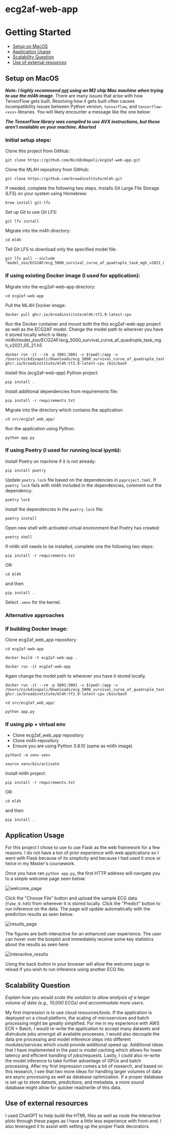 # ecg2af-web-app

# Getting Started
* [Setup on MacOS](#setup-on-macos)
* [Application Usage](#application-usage)
* [Scalability Question](#scalability-question)
* [Use of external resources](#use-of-external-resources)

## Setup on MacOS

***Note: I highly recommend <u>not</u> using an M2 chip Mac machine when trying to use the ml4h image***. There are many issues that arise with how TensorFlow gets built. Resolving how it gets built often causes incompatibility issues between Python version, `tensorflow`, and `tensorflow-<xxx>` libraries. You will likely encounter a message like the one below: 

***The TensorFlow library was compiled to use AVX instructions, but these aren't available on your machine. Aborted***

### Initial setup steps:
Clone this project from GitHub:
```
git clone https://github.com/NickDiNapoli/ecg2af-web-app.git
```
Clone the ML4H repository from GitHub:
```
git clone https://github.com/broadinstitute/ml4h.git
```
If needed, complete the following two steps. Installs Git Large File Storage (LFS) on your system using Homebrew:
```
brew install git-lfs
```
Set up Git to use Git LFS:
```
git lfs install
```
Migrate into the ml4h directory:
```
cd ml4h
```
Tell Git LFS to download only the specified model file:
```
git lfs pull --include "model_zoo/ECG2AF/ecg_5000_survival_curve_af_quadruple_task_mgh_v2021_05_21.h5"
```

### If using existing Docker image (I used for application):
Migrate into the ecg2af-web-app directory:
```
cd ecg2af-web-app
```
Pull the ML4H Docker image:
```
docker pull ghcr.io/broadinstitute/ml4h:tf2.9-latest-cpu
```
Run the Docker container and mount both the this ecg2af-web-app project as well as the ECG2AF model. Change the model path to wherever you have it stored locally which is likely: ml4h/model_zoo/ECG2AF/ecg_5000_survival_curve_af_quadruple_task_mgh_v2021_05_21.h5
```
docker run -it --rm -p 5001:5001 -v $(pwd):/app -v /Users/nickdinapoli/Downloads/ecg_5000_survival_curve_af_quadruple_task_mgh_v2021_05_21.h5:/app/src/ecg2af_web_app/models/ecg_5000_survival_curve_af_quadruple_task_mgh_v2021_05_21.h5 ghcr.io/broadinstitute/ml4h:tf2.9-latest-cpu /bin/bash
```
Install this (ecg2af-web-app) Python project:
```
pip install .
```
Install additional dependencies from requirements file:
```
pip install -r requirements.txt
```
Migrate into the directory which contains the application:
```
cd src/ecg2af_web_app/
```
Run the application using Python:
```
python app.py
```

### If using Poetry (I used for running local ipynb):
Install Poetry on machine if it is not already:
```
pip install poetry
```
Update `poetry.lock` file based on the dependencies in `pyproject.toml`. If `poetry lock` fails with ml4h included in the dependencies, comment out the dependency:
```
poetry lock
```
Install the dependencies in the `poetry.lock` file:
```
poetry install
```
Open new shell with activated virtual environment that Poetry has created:
```
poetry shell
```
If ml4h still needs to be installed, complete one the following two steps: 
```
pip install -r requirements.txt
``` 
OR:
```
cd ml4h
``` 
and then
```
pip install .
```
Select `.venv` for the kernel.

### Alternative approaches

### If building Docker image:
Clone ecg2af_web_app repository
```
cd ecg2af-web-app
```
```
docker build -t ecg2af-web-app .
```
```
docker run -it ecg2af-web-app
```
Again change the model path to wherever you have it stored locally. 
```
docker run -it --rm -p 5001:5001 -v $(pwd):/app -v /Users/nickdinapoli/Downloads/ecg_5000_survival_curve_af_quadruple_task_mgh_v2021_05_21.h5:/app/src/ecg2af_web_app/models/ecg_5000_survival_curve_af_quadruple_task_mgh_v2021_05_21.h5 ghcr.io/broadinstitute/ml4h:tf2.9-latest-cpu /bin/bash
```
```
cd src/ecg2af_web_app/
```
```
python app.py
```

### If using pip + virtual env
- Clone ecg2af_web_app repository
- Clone ml4h repository
- Ensure you are using Python 3.8.10 (same as ml4h image)
```
python3 -m venv venv
```
```
source venv/bin/activate
```
Install ml4h project:
```
pip install -r requirements.txt
``` 
OR: 
```
cd ml4h
```
and then 
```
pip install .
```

## Application Usage

For this project I chose to use to use Flask as the web framework for a few reasons. I do not have a ton of prior experience with web applications so I went with Flask because of its simplicity and because I had used it once or twice in my Master's coursework. 

Once you have ran `python app.py`, the first HTTP address will navigate you to a simple welcome page seen below:

![welcome_page](images/welcome_page.png)

Click the "Choose File" button and upload the sample ECG data (`fake_0.hd5`) from wherever it is stored locally. Click the "Predict" button to run inference on the data. The page will update automatically with the prediction results as seen below. 

![results_page](images/results_page.png)

The figures are both interactive for an enhanced user experience. The user can hover over the boxplot and immediately receive some key statistics about the results as seen here:

![interactive_results](images/interactive_results.png)

Using the back button in your browser will allow the welcome page to reload if you wish to run inference using another ECG file. 


## Scalability Question

*Explain how you would scale the solution to allow analysis of a larger volume of data (e.g., 10,000 ECGs) and accommodate more users.*

My first impression is to use cloud resources/tools. If the application is deployed on a cloud platform, the scaling of microservices and batch processing might be greatly simplified. For me in my experience with AWS ECR + Batch, I would re-write the application to accept many datasets and distrubute jobs amongst all available proceeses. I would also decouple the data pre processing and model inference steps into different modules/services which could provide additional speed up. Additional ideas that I have implemented in the past is model caching which allows for lower latency and efficient handling of jobs/requests. Lastly, I could also re-write the model inference to take further advantage of GPUs and batch processing. After my first impression comes a bit of research, and based on this research, I see that two more ideas for handling larger volumes of data are async processing as well as database optimization. If a proper database is set up to store datsets, predictions, and metadata, a more sound database might allow for quicker read/write of this data. 

## Use of external resources

I used ChatGPT to help build the HTML files as well as route the interactive plots through these pages as I have a little less experience with front-end. I also leveraged it to assist with setting up the proper Flask decorators. 